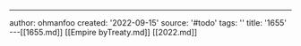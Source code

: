 ---
author: ohmanfoo
created: '2022-09-15'
source: '#todo'
tags: ''
title: '1655'
---[[1655.md]]
[[Empire byTreaty.md]]
[[2022.md]]

